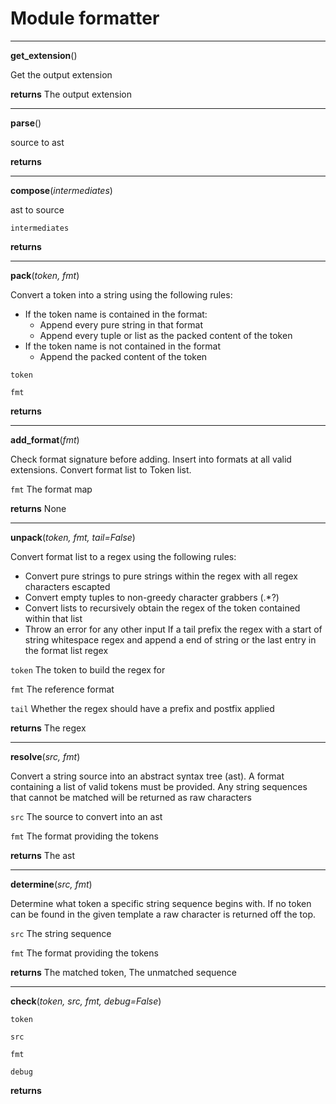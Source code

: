 
# Module formatter

***
**get_extension**()

Get the output extension


**returns**  The output extension

***
**parse**()

source to ast


**returns** 

***
**compose**(*intermediates*)


ast to source


`intermediates` 


**returns** 

***
**pack**(*token, fmt*)


Convert a token into a string using the following rules:
- If the token name is contained in the format:
    - Append every pure string in that format
    - Append every tuple or list as the packed content of the token
- If the token name is not contained in the format
    - Append the packed content of the token


`token` 


`fmt` 


**returns** 

***
**add_format**(*fmt*)


Check format signature before adding.
Insert into formats at all valid extensions.
Convert format list to Token list.


`fmt`  The format map


**returns**  None

***
**unpack**(*token, fmt, tail=False*)


Convert format list to a regex using the following rules:
- Convert pure strings to pure strings within the regex with all regex characters escapted
- Convert empty tuples to non-greedy character grabbers (.*?)
- Convert lists to recursively obtain the regex of the token contained within that list
- Throw an error for any other input
If a tail prefix the regex with a start of string whitespace regex and append a end of string or
the last entry in the format list regex


`token`  The token to build the regex for


`fmt`  The reference format


`tail`  Whether the regex should have a prefix and postfix applied


**returns**  The regex

***
**resolve**(*src, fmt*)


Convert a string source into an abstract syntax tree (ast). A format containing a list of valid
tokens must be provided. Any string sequences that cannot be matched will be returned as
raw characters


`src`  The source to convert into an ast


`fmt`  The format providing the tokens


**returns**  The ast

***
**determine**(*src, fmt*)


Determine what token a specific string sequence begins with. If no token can be found in the given
template a raw character is returned off the top.


`src`  The string sequence


`fmt`  The format providing the tokens


**returns**  The matched token, The unmatched sequence

***
**check**(*token, src, fmt, debug=False*)





`token` 


`src` 


`fmt` 


`debug` 


**returns** 
